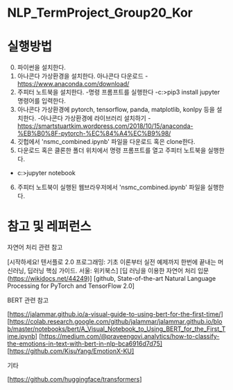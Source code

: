 # NLP_TermProject_Group20_Kor

# 실행방법
0) 파이썬을 설치한다. 
1) 아나콘다 가상환경을 설치한다. 아나콘다 다운로드 - https://www.anaconda.com/download/
2) 주피터 노트북을 설치한다.
  -명령 프롬프트를 실행한다
  -c:\>pip3 install jupyter 명령어를 입력한다.
3) 아나콘다 가상환경에 pytorch, tensorflow, panda, matplotlib, konlpy 등을 설치한다.
  -아나콘다 가상환경에 라이브러리 설치하기 - https://smartstuartkim.wordpress.com/2018/10/15/anaconda-%EB%B0%8F-pytorch-%EC%84%A4%EC%B9%98/  
4) 깃헙에서 'nsmc_combined.ipynb' 파일을 다운로드 혹은 clone한다.
5) 다운로드 혹은 클론한 폴더 위치에서 명령 프롬프트를 열고 주피터 노트북을 실행한다.
  - c:\>jupyter notebook
6) 주피터 노트북이 실행된 웹브라우저에서 'nsmc_combined.ipynb' 파일을 실행한다.


# 참고 및 레퍼런스

자연어 처리 관련 참고

[시작하세요! 텐서플로 2.0 프로그래밍: 기초 이론부터 실전 예제까지 한번에 끝내는 머신러닝, 딥러닝 핵심 가이드. 서울: 위키북스]
[딥 러닝을 이용한 자연어 처리 입문(https://wikidocs.net/44249)]
[github, State-of-the-art Natural Language Processing for PyTorch and TensorFlow 2.0] 

BERT 관련 참고

[https://jalammar.github.io/a-visual-guide-to-using-bert-for-the-first-time/] 
[https://colab.research.google.com/github/jalammar/jalammar.github.io/blob/master/notebooks/bert/A_Visual_Notebook_to_Using_BERT_for_the_First_Time.ipynb]
[https://medium.com/@praveengovi.analytics/how-to-classify-the-emotions-in-text-with-bert-in-nlp-bca6916d7d75]
[https://github.com/KisuYang/EmotionX-KU]

기타

[https://github.com/huggingface/transformers]
